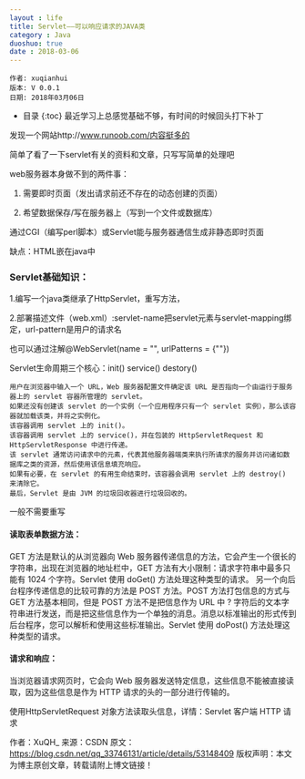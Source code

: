 ```yaml
---
layout : life
title: Servlet——可以响应请求的JAVA类
category : Java
duoshuo: true
date : 2018-03-06
---
```


	作者: xuqianhui
	版本: V 0.0.1
	日期: 2018年03月06日

<!-- more -->

  * 目录
  {:toc}
 最近学习上总感觉基础不够，有时间的时候回头打下补丁

发现一个网站http://www.runoob.com/内容挺多的

简单了看了一下servlet有关的资料和文章，只写写简单的处理吧

web服务器本身做不到的两件事：

1. 需要即时页面（发出请求前还不存在的动态创建的页面）

2. 希望数据保存/写在服务器上（写到一个文件或数据库）

通过CGI（编写perl脚本）或Servlet能与服务器通信生成非静态即时页面

缺点：HTML嵌在java中

### Servlet基础知识：

1.编写一个java类继承了HttpServlet，重写方法，

2.部署描述文件（web.xml）:servlet-name把servlet元素与servlet-mapping绑定，url-pattern是用户的请求名

也可以通过注解@WebServlet(name = "", urlPatterns = {""})


Servlet生命周期三个核心：init()  service()  destory()

    用户在浏览器中输入一个 URL，Web 服务器配置文件确定该 URL 是否指向一个由运行于服务器上的 servlet 容器所管理的 servlet。
    如果还没有创建该 servlet 的一个实例（一个应用程序只有一个 servlet 实例），那么该容器就加载该类，并将之实例化。
    该容器调用 servlet 上的 init()。
    该容器调用 servlet 上的 service()，并在包装的 HttpServletRequest 和 HttpServletResponse 中进行传递。
    该 servlet 通常访问请求中的元素，代表其他服务器端类来执行所请求的服务并访问诸如数据库之类的资源，然后使用该信息填充响应。
    如果有必要，在 servlet 的有用生命结束时，该容器会调用 servlet 上的 destroy() 来清除它。
    最后，Servlet 是由 JVM 的垃圾回收器进行垃圾回收的。

一般不需要重写

#### 读取表单数据方法：

GET 方法是默认的从浏览器向 Web 服务器传递信息的方法，它会产生一个很长的字符串，出现在浏览器的地址栏中，GET 方法有大小限制：请求字符串中最多只能有 1024 个字符。Servlet 使用 doGet() 方法处理这种类型的请求。
另一个向后台程序传递信息的比较可靠的方法是 POST 方法。POST 方法打包信息的方式与 GET 方法基本相同，但是 POST 方法不是把信息作为 URL 中 ? 字符后的文本字符串进行发送，而是把这些信息作为一个单独的消息。消息以标准输出的形式传到后台程序，您可以解析和使用这些标准输出。Servlet 使用 doPost() 方法处理这种类型的请求。

#### 请求和响应：

当浏览器请求网页时，它会向 Web 服务器发送特定信息，这些信息不能被直接读取，因为这些信息是作为 HTTP 请求的头的一部分进行传输的。

 使用HttpServletRequest 对象方法读取头信息，详情：Servlet 客户端 HTTP 请求

作者：XuQH_ 
来源：CSDN 
原文：https://blog.csdn.net/qq_33746131/article/details/53148409 
版权声明：本文为博主原创文章，转载请附上博文链接！